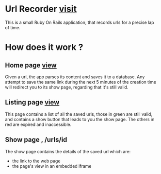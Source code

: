 # Url Recorder [visit](https://url-recorder.herokuapp.com/)

This is a small Ruby On Rails application, that records urls for a precise lap of time.

# How does it work ?

## Home page [view](https://url-recorder.herokuapp.com/)

Given a url, the app parses its content and saves it to a database.
Any attempt to save the same link during the next 5 minutes of the creation time will redirect you to its show page, regarding that it's still valid.

## Listing page [view](https://url-recorder.herokuapp.com/pages)

This page contains a list of all the saved urls, those in green are still valid, and contains a show button that leads to you the show page.
The others in red are expired and inaccessible. 

## Show page , /urls/id

The show page contains the details of the saved url which are:
- the link to the web page
- the page's view in an embedded iframe
